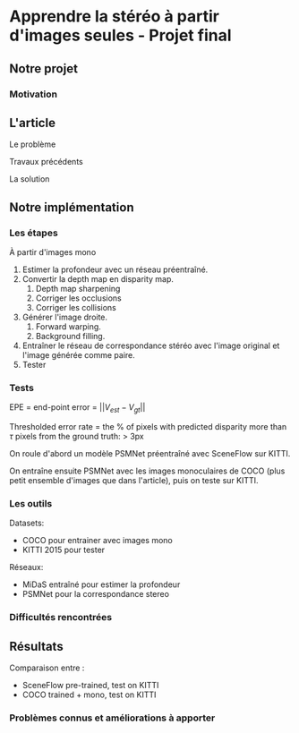 # Apprendre la stéréo à partir d'images seules - Projet final

## Notre projet

### Motivation



## L'article

Le problème

Travaux précédents

La solution

## Notre implémentation

### Les étapes

À partir d'images mono

1. Estimer la profondeur avec un réseau préentraîné.
2. Convertir la depth map en disparity map.
   1. Depth map sharpening
   2. Corriger les occlusions
   3. Corriger les collisions
3. Générer l'image droite.
   1. Forward warping.
   2. Background filling.
4. Entraîner le réseau de correspondance stéréo avec l'image original et l'image générée comme paire.
5. Tester

### Tests

EPE = end-point error = $||V_{est} - V_{gt}||$

Thresholded error rate = the % of pixels with predicted disparity more than $\tau$ pixels from the ground truth: > 3px

On roule d'abord un modèle PSMNet préentraîné avec SceneFlow sur KITTI.

On entraîne ensuite PSMNet avec les images monoculaires de COCO (plus petit ensemble d'images que dans l'article), puis on teste sur KITTI.

### Les outils

Datasets:

- COCO pour entrainer avec images mono
- KITTI 2015 pour tester

Réseaux:

- MiDaS entraîné pour estimer la profondeur
- PSMNet pour la correspondance stereo

### Difficultés rencontrées

## Résultats

Comparaison entre :
- SceneFlow pre-trained, test on KITTI
- COCO trained + mono, test on KITTI

### Problèmes connus et améliorations à apporter
